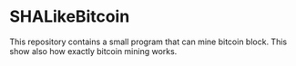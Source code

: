 # SHALikeBitcoin

This repository contains a small program that can mine bitcoin block.
This show also how exactly bitcoin mining works.
